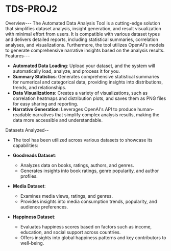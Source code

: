 # TDS-PROJ2
Overview---
The Automated Data Analysis Tool is a cutting-edge solution that simplifies dataset analysis, insight generation, and result visualization with minimal effort from users. It is compatible with various dataset types and delivers detailed reports, including statistical summaries, correlation analyses, and visualizations. Furthermore, the tool utilizes OpenAI's models to generate comprehensive narrative insights based on the analysis results.
Features---
- **Automated Data Loading**: Upload your dataset, and the system will automatically load, analyze, and process it for you.  
- **Summary Statistics**: Generates comprehensive statistical summaries for numerical and categorical data, providing insights into distributions, trends, and relationships.  
- **Data Visualizations**: Creates a variety of visualizations, such as correlation heatmaps and distribution plots, and saves them as PNG files for easy sharing and reporting.  
- **Narrative Generation**: Leverages OpenAI's API to produce human-readable narratives that simplify complex analysis results, making the data more accessible and understandable.

Datasets Analyzed--
  
- The tool has been utilized across various datasets to showcase its capabilities:  

- **Goodreads Dataset**:  
  - Analyzes data on books, ratings, authors, and genres.  
  - Generates insights into book ratings, genre popularity, and author profiles.  

- **Media Dataset**:  
  - Examines media views, ratings, and genres.  
  - Provides insights into media consumption trends, popularity, and audience preferences.  

- **Happiness Dataset**:  
  - Evaluates happiness scores based on factors such as income, education, and social support across countries.  
  - Offers insights into global happiness patterns and key contributors to well-being.  
